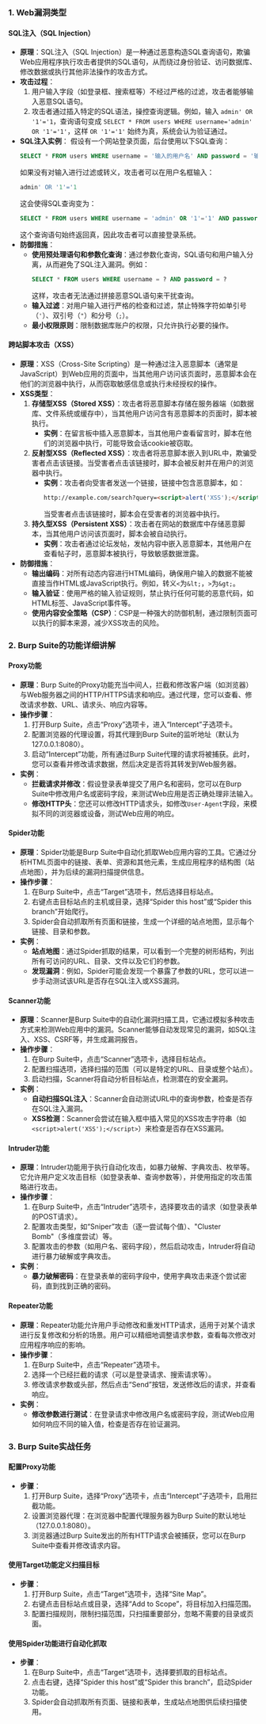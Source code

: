 
### 1. **Web漏洞类型**

#### SQL注入（SQL Injection）
- **原理**：SQL注入（SQL Injection）是一种通过恶意构造SQL查询语句，欺骗Web应用程序执行攻击者提供的SQL语句，从而绕过身份验证、访问数据库、修改数据或执行其他非法操作的攻击方式。
- **攻击过程**：
  1. 用户输入字段（如登录框、搜索框等）不经过严格的过滤，攻击者能够输入恶意SQL语句。
  2. 攻击者通过插入特定的SQL语法，操控查询逻辑。例如，输入 `admin' OR '1'='1`，查询语句变成 `SELECT * FROM users WHERE username='admin' OR '1'='1'`，这样 `OR '1'='1'` 始终为真，系统会认为验证通过。
- **SQL注入实例**：
  假设有一个网站登录页面，后台使用以下SQL查询：
  ```sql
  SELECT * FROM users WHERE username = '输入的用户名' AND password = '输入的密码';
  ```
  如果没有对输入进行过滤或转义，攻击者可以在用户名框输入：
  ```sql
  admin' OR '1'='1
  ```
  这会使得SQL查询变为：
  ```sql
  SELECT * FROM users WHERE username = 'admin' OR '1'='1' AND password = 'password';
  ```
  这个查询语句始终返回真，因此攻击者可以直接登录系统。
- **防御措施**：
  - **使用预处理语句和参数化查询**：通过参数化查询，SQL语句和用户输入分离，从而避免了SQL注入漏洞。例如：
    ```sql
    SELECT * FROM users WHERE username = ? AND password = ?
    ```
    这样，攻击者无法通过拼接恶意SQL语句来干扰查询。
  - **输入过滤**：对用户输入进行严格的检查和过滤，禁止特殊字符如单引号（`'`）、双引号（`"`）和分号（`;`）。
  - **最小权限原则**：限制数据库账户的权限，只允许执行必要的操作。

#### 跨站脚本攻击（XSS）
- **原理**：XSS（Cross-Site Scripting）是一种通过注入恶意脚本（通常是JavaScript）到Web应用的页面中，当其他用户访问该页面时，恶意脚本会在他们的浏览器中执行，从而窃取敏感信息或执行未经授权的操作。
- **XSS类型**：
  1. **存储型XSS（Stored XSS）**：攻击者将恶意脚本存储在服务器端（如数据库、文件系统或缓存中），当其他用户访问含有恶意脚本的页面时，脚本被执行。
     - **实例**：在留言板中插入恶意脚本，当其他用户查看留言时，脚本在他们的浏览器中执行，可能导致会话cookie被窃取。
  2. **反射型XSS（Reflected XSS）**：攻击者将恶意脚本嵌入到URL中，欺骗受害者点击该链接。当受害者点击该链接时，脚本会被反射并在用户的浏览器中执行。
     - **实例**：攻击者向受害者发送一个链接，链接中包含恶意脚本，如：
       ```html
       http://example.com/search?query=<script>alert('XSS');</script>
       ```
       当受害者点击该链接时，脚本会在受害者的浏览器中执行。
  3. **持久型XSS（Persistent XSS）**：攻击者在网站的数据库中存储恶意脚本，当其他用户访问该页面时，脚本会被自动执行。
     - **实例**：攻击者通过论坛发帖，发帖内容中嵌入恶意脚本，其他用户在查看帖子时，恶意脚本被执行，导致敏感数据泄露。
- **防御措施**：
  - **输出编码**：对所有动态内容进行HTML编码，确保用户输入的数据不能被直接当作HTML或JavaScript执行。例如，转义`<`为`&lt;`，`>`为`&gt;`。
  - **输入验证**：使用严格的输入验证规则，禁止执行任何可能的恶意代码，如HTML标签、JavaScript事件等。
  - **使用内容安全策略（CSP）**：CSP是一种强大的防御机制，通过限制页面可以执行的脚本来源，减少XSS攻击的风险。

### 2. **Burp Suite的功能详细讲解**

#### Proxy功能
- **原理**：Burp Suite的Proxy功能充当中间人，拦截和修改客户端（如浏览器）与Web服务器之间的HTTP/HTTPS请求和响应。通过代理，您可以查看、修改请求参数、URL、请求头、响应内容等。
- **操作步骤**：
  1. 打开Burp Suite，点击“Proxy”选项卡，进入“Intercept”子选项卡。
  2. 配置浏览器的代理设置，将其代理到Burp Suite的监听地址（默认为127.0.0.1:8080）。
  3. 启动“Intercept”功能，所有通过Burp Suite代理的请求将被捕获。此时，您可以查看并修改请求数据，然后决定是否将其转发到Web服务器。
- **实例**：
  - **拦截请求并修改**：假设登录表单提交了用户名和密码，您可以在Burp Suite中修改用户名或密码字段，来测试Web应用是否正确处理非法输入。
  - **修改HTTP头**：您还可以修改HTTP请求头，如修改`User-Agent`字段，来模拟不同的浏览器或设备，测试Web应用的响应。

#### Spider功能
- **原理**：Spider功能是Burp Suite中自动化抓取Web应用内容的工具。它通过分析HTML页面中的链接、表单、资源和其他元素，生成应用程序的结构图（站点地图），并为后续的漏洞扫描提供信息。
- **操作步骤**：
  1. 在Burp Suite中，点击“Target”选项卡，然后选择目标站点。
  2. 右键点击目标站点的主机或目录，选择“Spider this host”或“Spider this branch”开始爬行。
  3. Spider会自动抓取所有页面和链接，生成一个详细的站点地图，显示每个链接、目录和参数。
- **实例**：
  - **站点地图**：通过Spider抓取的结果，可以看到一个完整的树形结构，列出所有可访问的URL、目录、文件以及它们的参数。
  - **发现漏洞**：例如，Spider可能会发现一个暴露了参数的URL，您可以进一步手动测试该URL是否存在SQL注入或XSS漏洞。

#### Scanner功能
- **原理**：Scanner是Burp Suite中的自动化漏洞扫描工具，它通过模拟多种攻击方式来检测Web应用中的漏洞。Scanner能够自动发现常见的漏洞，如SQL注入、XSS、CSRF等，并生成漏洞报告。
- **操作步骤**：
  1. 在Burp Suite中，点击“Scanner”选项卡，选择目标站点。
  2. 配置扫描选项，选择扫描的范围（可以是特定的URL、目录或整个站点）。
  3. 启动扫描，Scanner将自动分析目标站点，检测潜在的安全漏洞。
- **实例**：
  - **自动扫描SQL注入**：Scanner会自动测试URL中的查询参数，检查是否存在SQL注入漏洞。
  - **XSS检测**：Scanner会尝试在输入框中插入常见的XSS攻击字符串（如`<script>alert('XSS');</script>`）来检查是否存在XSS漏洞。

#### Intruder功能
- **原理**：Intruder功能用于执行自动化攻击，如暴力破解、字典攻击、枚举等。它允许用户定义攻击目标（如登录表单、查询参数等），并使用指定的攻击策略进行攻击。
- **操作步骤**：
  1. 在Burp Suite中，点击“Intruder”选项卡，选择要攻击的请求（如登录表单的POST请求）。
  2. 配置攻击类型，如“Sniper”攻击（逐一尝试每个值）、"Cluster Bomb"（多维度尝试）等。
  3. 配置攻击的参数（如用户名、密码字段），然后启动攻击，Intruder将自动进行暴力破解或字典攻击。
- **实例**：
  - **暴力破解密码**：在登录表单的密码字段中，使用字典攻击来逐个尝试密码，直到找到正确的密码。

#### Repeater功能
- **原理**：Repeater功能允许用户手动修改和重发HTTP请求，适用于对某个请求进行反复修改和分析的场景。用户可以精细地调整请求参数，查看每次修改对应用程序响应的影响。
- **操作步骤**：
  1. 在Burp Suite中，点击“Repeater”选项卡。
  2. 选择一个已经拦截的请求（可以是登录请求、搜索请求等）。
  3. 修改请求参数或头部，然后点击“Send”按钮，发送修改后的请求，并查看响应。
- **实例**：
  - **修改参数进行测试**：在登录请求中修改用户名或密码字段，测试Web应用如何响应不同的输入值，检查是否存在验证漏洞。

### 3. **Burp Suite实战任务**

#### 配置Proxy功能
- **步骤**：
  1. 打开Burp Suite，选择“Proxy”选项卡，点击“Intercept”子选项卡，启用拦截功能。
  2. 设置浏览器代理：在浏览器中配置代理服务器为Burp Suite的默认地址（127.0.0.1:8080）。
  3. 浏览器通过Burp Suite发出的所有HTTP请求会被捕获，您可以在Burp Suite中查看并修改请求内容。

#### 使用Target功能定义扫描目标
- **步骤**：
  1. 打开Burp Suite，点击“Target”选项卡，选择“Site Map”。
  2. 右键点击目标站点或目录，选择“Add to Scope”，将目标加入扫描范围。
  3. 配置扫描规则，限制扫描范围，只扫描重要部分，忽略不需要的目录或页面。

#### 使用Spider功能进行自动化抓取
- **步骤**：
  1. 在Burp Suite中，点击“Target”选项卡，选择要抓取的目标站点。
  2. 点击右键，选择“Spider this host”或“Spider this branch”，启动Spider功能。
  3. Spider会自动抓取所有页面、链接和表单，生成站点地图供后续扫描使用。

